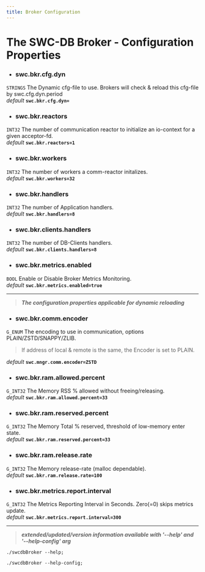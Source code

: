 ```yaml
---
title: Broker Configuration
---
```




# The SWC-DB Broker - Configuration Properties



* ### swc.bkr.cfg.dyn
```STRINGS```
The Dynamic cfg-file to use. Brokers will check & reload this cfg-file by swc.cfg.dyn.period \
_default_ **```swc.bkr.cfg.dyn=```**

* ### swc.bkr.reactors
```INT32```
The number of communication reactor to initialize an io-context for a given acceptor-fd. \
_default_ **```swc.bkr.reactors=1```**

* ### swc.bkr.workers
```INT32```
The number of workers a comm-reactor initalizes. \
_default_ **```swc.bkr.workers=32```**

* ### swc.bkr.handlers
```INT32```
The number of Application handlers. \
_default_ **```swc.bkr.handlers=8```**

* ### swc.bkr.clients.handlers
```INT32```
The number of DB-Clients handlers. \
_default_ **```swc.bkr.clients.handlers=8```**

* ### swc.bkr.metrics.enabled
```BOOL```
Enable or Disable Broker Metrics Monitoring. \
_default_ **```swc.bkr.metrics.enabled=true```**


***

 > **_The configuration properties applicable for dynamic reloading_**

* ### swc.bkr.comm.encoder
```G_ENUM```
The encoding to use in communication, options PLAIN/ZSTD/SNAPPY/ZLIB.
> If address of local & remote is the same, the Encoder is set to PLAIN.

  _default_ **```swc.mngr.comm.encoder=ZSTD```**

* ### swc.bkr.ram.allowed.percent
```G_INT32```
The Memory RSS % allowed without freeing/releasing. \
_default_ **```swc.bkr.ram.allowed.percent=33```**

* ### swc.bkr.ram.reserved.percent
```G_INT32```
The Memory Total % reserved, threshold of low-memory enter state. \
_default_ **```swc.bkr.ram.reserved.percent=33```**

* ### swc.bkr.ram.release.rate
```G_INT32```
The Memory release-rate (malloc dependable). \
_default_ **```swc.bkr.ram.release.rate=100```**

* ### swc.bkr.metrics.report.interval
```G_INT32```
The Metrics Reporting Interval in Seconds. Zero(=0) skips metrics update.\
_default_ **```swc.bkr.metrics.report.interval=300```**



***

 > _**extended/updated/version information available with '--help' and '--help-config' arg**_

```
./swcdbBroker --help;
```

```
./swcdbBroker --help-config;
```
